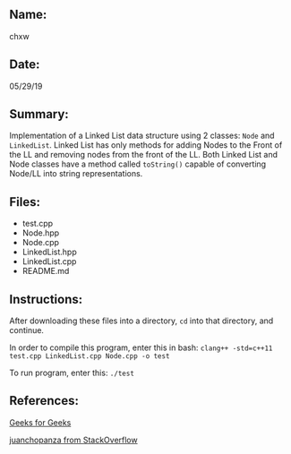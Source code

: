 ## Name:
chxw

## Date:
05/29/19

## Summary:

Implementation of a Linked List data structure using 2 classes: `Node` and `LinkedList`. Linked List has only methods for adding Nodes to the Front of the LL and removing nodes from the front of the LL. Both Linked List and Node classes have a method called `toString()` capable of converting Node/LL into string representations. 

## Files:
- test.cpp 
- Node.hpp 
- Node.cpp 
- LinkedList.hpp 
- LinkedList.cpp 
- README.md

## Instructions:
After downloading these files into a directory, `cd` into that directory, and continue.

In order to compile this program, enter this in bash: `clang++ -std=c++11 test.cpp LinkedList.cpp Node.cpp -o test`

To run program, enter this: `./test`

## References:
[Geeks for Geeks](https://www.geeksforgeeks.org/data-structures/linked-list/)

[juanchopanza from StackOverflow](https://stackoverflow.com/questions/10152150/c-linked-list-memory-leak)

